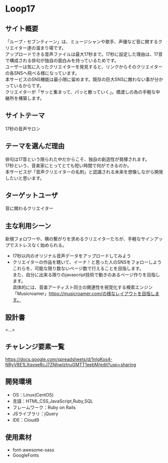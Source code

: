 # Loop17

## サイト概要
「ループ・セブンティーン」は、ミュージシャンや歌手、声優など音に関するクリエイター達の溜まり場です。</br>
アップロードできる音声ファイルは最大17秒まで。17秒に設定した理由は、17音で構成される俳句が独自の面白みを持っているためです。</br>
ユーザーは気に入ったクリエイターを発見すると、リンクからそのクリエイターの各SNSへ飛べる様になっています。</br>
本サービスのSNS機能は最小限に留めます。既存の巨大SNSに敵わない事が分かっているからです。</br>
クリエイターが「サッと集まって、パッと散っていく」。橋渡しの為の手軽な中継所を構築します。

## サイトテーマ
17秒の音声サロン

## テーマを選んだ理由
俳句は17音という限られた中だからこそ、独自の創造性が発揮されます。</br>
17秒という、音楽家にとってとても短い時間で何ができるのか。</br>
本サービスが「音声クリエイターの名刺」と認識される未来を想像しながら開発したいと思います。

## ターゲットユーザ
音に関わるクリエイター

## 主な利用シーン
新規フォロワーや、横の繋がりを求めるクリエイターたちが、手軽なサインアップでストレスなく始められる。
</br>
- 17秒以内のオリジナル音声データをアップロードしてみよう
- クリエイターの作品を聴いて、イーナ！と思った人のSNSをフォローしよう</br>
これらを、可能な限り数ないページ数で行えることを目指します。</br>
また、自分に出来る限りのjavascript技術で動きのあるページ作りを目指します。</br>
具体的には、音楽アーティスト同士の関連性を視覚化する検索エンジン「Musicroamer」https://musicroamer.com/の様なレイアウトを目指します。

## 設計書
<...>

## チャレンジ要素一覧
https://docs.google.com/spreadsheets/d/1nIgKos4-NRyV8E1LXqvqeRcJ7ZNhwlzInuGMTT1eebM/edit?usp=sharing

## 開発環境
- OS：Linux(CentOS)
- 言語：HTML,CSS,JavaScript,Ruby,SQL
- フレームワーク：Ruby on Rails
- JSライブラリ：jQuery
- IDE：Cloud9

## 使用素材
- font-awesome-sass
- GoogleFonts